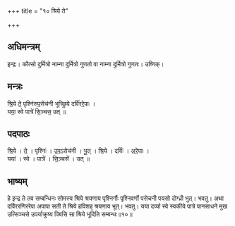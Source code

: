 +++
title = "१० श्रिये ते"

+++
## अधिमन्त्रम्
इन्द्रः। कौत्सो दुर्मित्रो नाम्ना दुर्मित्रो गुणतो वा नाम्ना दुर्मित्रो गुणतः। उष्णिक्।

## मन्त्रः
श्रि॒ये ते॒ पृश्नि॑रुप॒सेच॑नी भूच्छ्रि॒ये दर्वि॑ररे॒पाः ।  
यया॒ स्वे पात्रे॑ सि॒ञ्चस॒ उत् ॥

## पदपाठः
श्रि॒ये । ते॒ । पृश्निः॑ । उ॒प॒ऽसेच॑नी । भू॒त् । श्रि॒ये । दर्विः॑ । अ॒रे॒पाः ।  
यया॑ । स्वे । पात्रे॑ । सि॒ञ्चसे॑ । उत् ॥

## भाष्यम्
हे इन्द्र ते तव सम्बन्धिनः सोमस्य श्रिये श्रयणाय पृश्निर्गौः पृश्निवर्णो पसेचनी पयसो दोग्ध्री भुत्। भवतु। अथा दर्विररणिररेपा अपापा सती ते श्रिये हविशह् श्रयणाय भूत्। भवतु। यया दर्व्या स्वे स्वकीये पात्रे पानसाधने मुख उत्सिञ्चसे उपर्याक्रुष्य पिबसि सा श्रिये भूदिति सम्बन्धः॥१०॥